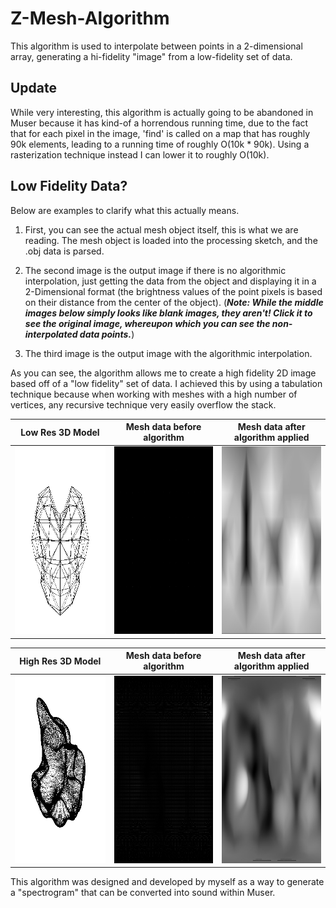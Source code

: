 # Z-Mesh-Algorithm
This algorithm is used to interpolate between points in a 2-dimensional array, generating a hi-fidelity "image" from a low-fidelity set of data.

## Update
While very interesting, this algorithm is actually going to be abandoned in Muser because it has kind-of a horrendous running time, due to the fact that for each pixel in the image, 'find' is called on a map that has roughly 90k elements, leading to a running time of roughly O(10k * 90k). Using a rasterization technique instead I can lower it to roughly O(10k).

## Low Fidelity Data?
Below are examples to clarify what this actually means.
1. First, you can see the actual mesh object itself, this is what we are reading. The mesh object is loaded into the processing sketch, and the .obj data is parsed.

2. The second image is the output image if there is no algorithmic interpolation, just getting the data from the object and displaying it in a 2-Dimensional format (the brightness values of the point pixels is based on their distance from the center of the object). (**_Note: While the middle images below simply looks like blank images,  they aren't! Click it to see the original image, whereupon which you can see the non-interpolated data points._**)

3. The third image is the output image with the algorithmic interpolation.

As you can see, the algorithm allows me to create a high fidelity 2D image based off of a "low fidelity" set of data. I achieved this by using a tabulation technique because when working with meshes with a high number of vertices, any recursive technique very easily overflow the stack.

| Low Res 3D Model | Mesh data before algorithm | Mesh data after algorithm applied |
| --- | --- | --- |
| <img src="media/low_res_model.gif" width="300" height="300"> | <img src="media/low_res_algorithm.jpg" width="300" height="300"> | <img src="media/low_res_no_algorithm.jpg" width="300" height="300"> |

| High Res 3D Model | Mesh data before algorithm | Mesh data after algorithm applied |
| --- | --- | --- |
| <img src="media/high_res_model.gif" width="300" height="300"> | <img src="media/high_res_no_algorithm.jpg" width="300" height="300"> | <img src="media/high_res_algorithm.jpg" width="300" height="300"> |

This algorithm was designed and developed by myself as a way to generate a "spectrogram" that can be converted into sound within Muser.
